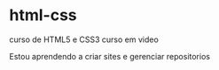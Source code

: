 # html-css
 curso de HTML5 e CSS3 curso em video

Estou aprendendo a criar sites e gerenciar repositorios